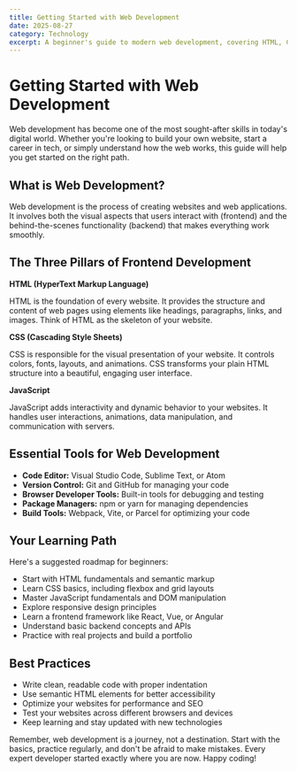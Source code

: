 ```yaml
---
title: Getting Started with Web Development
date: 2025-08-27
category: Technology
excerpt: A beginner's guide to modern web development, covering HTML, CSS, JavaScript, and essential tools for building websites.
---
```


# Getting Started with Web Development

Web development has become one of the most sought-after skills in today's digital world. Whether you're looking to build your own website, start a career in tech, or simply understand how the web works, this guide will help you get started on the right path.

## What is Web Development?

Web development is the process of creating websites and web applications. It involves both the visual aspects that users interact with (frontend) and the behind-the-scenes functionality (backend) that makes everything work smoothly.

## The Three Pillars of Frontend Development

**HTML (HyperText Markup Language)**

HTML is the foundation of every website. It provides the structure and content of web pages using elements like headings, paragraphs, links, and images. Think of HTML as the skeleton of your website.

**CSS (Cascading Style Sheets)**

CSS is responsible for the visual presentation of your website. It controls colors, fonts, layouts, and animations. CSS transforms your plain HTML structure into a beautiful, engaging user interface.

**JavaScript**

JavaScript adds interactivity and dynamic behavior to your websites. It handles user interactions, animations, data manipulation, and communication with servers.

## Essential Tools for Web Development

* **Code Editor:** Visual Studio Code, Sublime Text, or Atom
* **Version Control:** Git and GitHub for managing your code
* **Browser Developer Tools:** Built-in tools for debugging and testing
* **Package Managers:** npm or yarn for managing dependencies
* **Build Tools:** Webpack, Vite, or Parcel for optimizing your code

## Your Learning Path

Here's a suggested roadmap for beginners:

* Start with HTML fundamentals and semantic markup
* Learn CSS basics, including flexbox and grid layouts
* Master JavaScript fundamentals and DOM manipulation
* Explore responsive design principles
* Learn a frontend framework like React, Vue, or Angular
* Understand basic backend concepts and APIs
* Practice with real projects and build a portfolio

## Best Practices

* Write clean, readable code with proper indentation
* Use semantic HTML elements for better accessibility
* Optimize your websites for performance and SEO
* Test your websites across different browsers and devices
* Keep learning and stay updated with new technologies

Remember, web development is a journey, not a destination. Start with the basics, practice regularly, and don't be afraid to make mistakes. Every expert developer started exactly where you are now. Happy coding!
